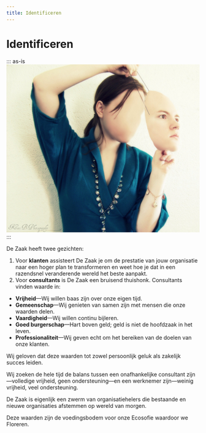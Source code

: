 ```yaml
---
title: Identificeren
---
```

# Identificeren
::: as-is
<img src="dna-identity-pulling-mask.jpg">
:::

De Zaak heeft twee gezichten:

1. Voor **klanten** assisteert De Zaak je om de prestatie van jouw organisatie naar een hoger plan te transformeren en weet hoe je dat in een razendsnel veranderende wereld het beste aanpakt.
2. Voor **consultants** is De Zaak een bruisend thuishonk.
Consultants vinden waarde  in:

- **Vrijheid**—Wij willen baas zijn over onze eigen tijd.
- **Gemeenschap**—Wij genieten van samen zijn met mensen die onze waarden delen.
- **Vaardigheid**—Wij willen continu bijleren.
- **Goed burgerschap**—Hart boven geld; geld is niet de hoofdzaak in het leven.
- **Professionaliteit**—Wij geven echt om het bereiken van de doelen van onze klanten.

Wij geloven dat deze waarden tot zowel persoonlijk geluk als zakelijk succes leiden.

Wij zoeken de hele tijd de balans tussen een onafhankelijke consultant zijn—volledige vrijheid, geen ondersteuning—en een werknemer zijn—weinig vrijheid, veel ondersteuning.

De Zaak is eigenlijk een zwerm van organisatiehelers die bestaande en nieuwe organisaties afstemmen op wereld van morgen.

Deze waarden zijn de voedingsbodem voor onze Ecosofie waardoor we Floreren.